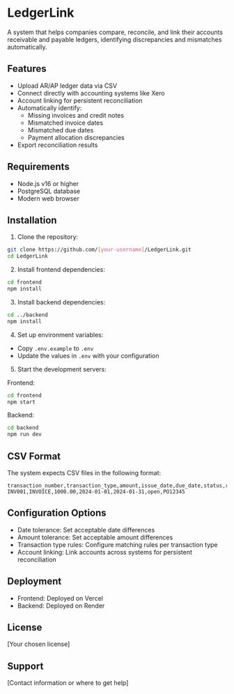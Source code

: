 # LedgerLink

A system that helps companies compare, reconcile, and link their accounts receivable and payable ledgers, identifying discrepancies and mismatches automatically.

## Features

- Upload AR/AP ledger data via CSV
- Connect directly with accounting systems like Xero
- Account linking for persistent reconciliation
- Automatically identify:
  - Missing invoices and credit notes
  - Mismatched invoice dates
  - Mismatched due dates
  - Payment allocation discrepancies
- Export reconciliation results

## Requirements

- Node.js v16 or higher
- PostgreSQL database
- Modern web browser

## Installation

1. Clone the repository:
```bash
git clone https://github.com/[your-username]/LedgerLink.git
cd LedgerLink
```

2. Install frontend dependencies:
```bash
cd frontend
npm install
```

3. Install backend dependencies:
```bash
cd ../backend
npm install
```

4. Set up environment variables:
- Copy `.env.example` to `.env`
- Update the values in `.env` with your configuration

5. Start the development servers:

Frontend:
```bash
cd frontend
npm start
```

Backend:
```bash
cd backend
npm run dev
```

## CSV Format

The system expects CSV files in the following format:

```csv
transaction_number,transaction_type,amount,issue_date,due_date,status,reference
INV001,INVOICE,1000.00,2024-01-01,2024-01-31,open,PO12345
```

## Configuration Options

- Date tolerance: Set acceptable date differences
- Amount tolerance: Set acceptable amount differences
- Transaction type rules: Configure matching rules per transaction type
- Account linking: Link accounts across systems for persistent reconciliation

## Deployment

- Frontend: Deployed on Vercel
- Backend: Deployed on Render

## License

[Your chosen license]

## Support

[Contact information or where to get help]
